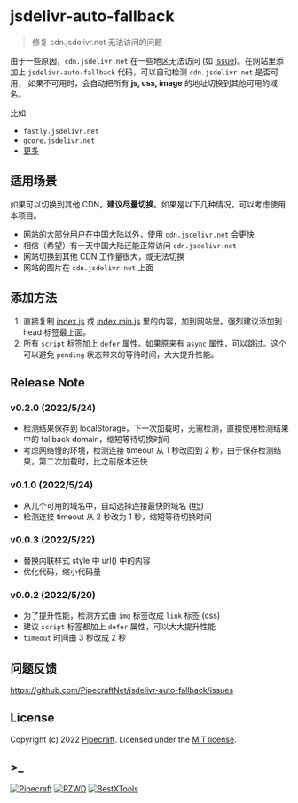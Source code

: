 # jsdelivr-auto-fallback

> 修复 cdn.jsdelivr.net 无法访问的问题

由于一些原因，`cdn.jsdelivr.net` 在一些地区无法访问 (如 [issue](https://github.com/jsdelivr/jsdelivr/issues/18397))。在网站里添加上 `jsdelivr-auto-fallback` 代码，可以自动检测 `cdn.jsdelivr.net` 是否可用，
如果不可用时，会自动把所有 **js, css, image** 的地址切换到其他可用的域名。

比如

- `fastly.jsdelivr.net`
- `gcore.jsdelivr.net`
- [更多](index.js)

## 适用场景

如果可以切换到其他 CDN，**建议尽量切换**。如果是以下几种情况，可以考虑使用本项目。

- 网站的大部分用户在中国大陆以外，使用 `cdn.jsdelivr.net` 会更快
- 相信（希望）有一天中国大陆还能正常访问 `cdn.jsdelivr.net`
- 网站切换到其他 CDN 工作量很大，或无法切换
- 网站的图片在 `cdn.jsdelivr.net` 上面

## 添加方法

1. 直接复制 [index.js](index.js) 或 [index.min.js](index.min.js) 里的内容，加到网站里。强烈建议添加到 head 标签最上面。
1. 所有 `script` 标签加上 `defer` 属性。如果原来有 `async` 属性，可以跳过。这个可以避免 `pending` 状态带来的等待时间，大大提升性能。

## Release Note

### v0.2.0 (2022/5/24)

- 检测结果保存到 localStorage，下一次加载时，无需检测，直接使用检测结果中的 fallback domain，缩短等待切换时间
- 考虑网络慢的环境，检测连接 timeout 从 1 秒改回到 2 秒，由于保存检测结果，第二次加载时，比之前版本还快

### v0.1.0 (2022/5/24)

- 从几个可用的域名中，自动选择连接最快的域名 ([#5](https://github.com/PipecraftNet/jsdelivr-auto-fallback/issues/5))
- 检测连接 timeout 从 2 秒改为 1 秒，缩短等待切换时间

### v0.0.3 (2022/5/22)

- 替换内联样式 style 中 url() 中的内容
- 优化代码，缩小代码量

### v0.0.2 (2022/5/20)

- 为了提升性能，检测方式由 `img` 标签改成 `link` 标签 (css)
- 建议 `script` 标签都加上 `defer` 属性，可以大大提升性能
- `timeout` 时间由 3 秒改成 2 秒

## 问题反馈

<https://github.com/PipecraftNet/jsdelivr-auto-fallback/issues>

## License

Copyright (c) 2022 [Pipecraft](https://www.pipecraft.net). Licensed under the [MIT license](LICENSE).

## >\_

[![Pipecraft](https://img.shields.io/badge/site-pipecraft-brightgreen)](https://www.pipecraft.net)
[![PZWD](https://img.shields.io/badge/site-pzwd-brightgreen)](https://pzwd.net)
[![BestXTools](https://img.shields.io/badge/site-bestxtools-brightgreen)](https://www.bestxtools.com)
